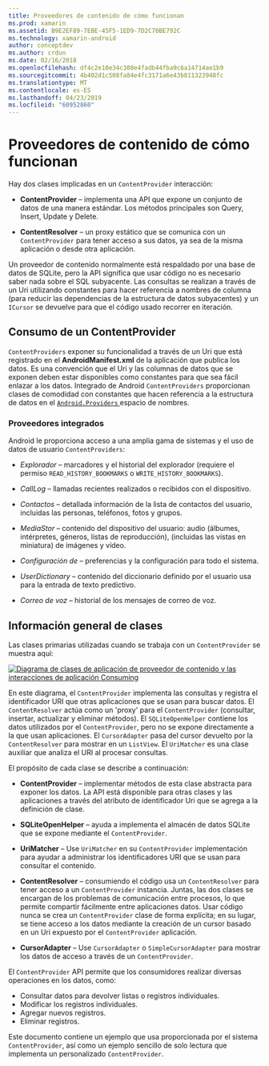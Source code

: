 ```yaml
---
title: Proveedores de contenido de cómo funcionan
ms.prod: xamarin
ms.assetid: B9E2EF89-7EBE-45F5-1ED9-7D2C70BE792C
ms.technology: xamarin-android
author: conceptdev
ms.author: crdun
ms.date: 02/16/2018
ms.openlocfilehash: df4c2e10e34c308e4fadb44fba9c6a14714ae1b9
ms.sourcegitcommit: 4b402d1c508fa84e4fc3171a6e43b811323948fc
ms.translationtype: MT
ms.contentlocale: es-ES
ms.lasthandoff: 04/23/2019
ms.locfileid: "60952860"
---
```

# <a name="how-content-providers-work"></a>Proveedores de contenido de cómo funcionan

Hay dos clases implicadas en un `ContentProvider` interacción:

- **ContentProvider** &ndash; implementa una API que expone un conjunto de datos de una manera estándar. Los métodos principales son Query, Insert, Update y Delete.

- **ContentResolver** &ndash; un proxy estático que se comunica con un `ContentProvider` para tener acceso a sus datos, ya sea de la misma aplicación o desde otra aplicación.

Un proveedor de contenido normalmente está respaldado por una base de datos de SQLite, pero la API significa que usar código no es necesario saber nada sobre el SQL subyacente. Las consultas se realizan a través de un Uri utilizando constantes para hacer referencia a nombres de columna (para reducir las dependencias de la estructura de datos subyacentes) y un `ICursor` se devuelve para que el código usado recorrer en iteración.


## <a name="consuming-a-contentprovider"></a>Consumo de un ContentProvider

`ContentProviders` exponer su funcionalidad a través de un Uri que está registrado en el **AndroidManifest.xml** de la aplicación que publica los datos. Es una convención que el Uri y las columnas de datos que se exponen deben estar disponibles como constantes para que sea fácil enlazar a los datos. Integrado de Android `ContentProviders` proporcionan clases de comodidad con constantes que hacen referencia a la estructura de datos en el [ `Android.Providers` ](https://developer.xamarin.com/api/namespace/Android.Provider/) espacio de nombres.



### <a name="built-in-providers"></a>Proveedores integrados

Android le proporciona acceso a una amplia gama de sistemas y el uso de datos de usuario `ContentProviders`:

- *Explorador* &ndash; marcadores y el historial del explorador (requiere el permiso `READ_HISTORY_BOOKMARKS` o `WRITE_HISTORY_BOOKMARKS`).

- *CallLog* &ndash; llamadas recientes realizados o recibidos con el dispositivo.

- *Contactos* &ndash; detallada información de la lista de contactos del usuario, incluidas las personas, teléfonos, fotos y grupos.

- *MediaStor* &ndash; contenido del dispositivo del usuario: audio (álbumes, intérpretes, géneros, listas de reproducción), (incluidas las vistas en miniatura) de imágenes y vídeo.

- *Configuración de* &ndash; preferencias y la configuración para todo el sistema.

- *UserDictionary* &ndash; contenido del diccionario definido por el usuario usa para la entrada de texto predictivo.

- *Correo de voz* &ndash; historial de los mensajes de correo de voz.



## <a name="classes-overview"></a>Información general de clases

Las clases primarias utilizadas cuando se trabaja con un `ContentProvider` se muestra aquí:

[![Diagrama de clases de aplicación de proveedor de contenido y las interacciones de aplicación Consuming](how-it-works-images/classdiagram1.png)](how-it-works-images/classdiagram1.png#lightbox)

En este diagrama, el `ContentProvider` implementa las consultas y registra el identificador URI que otras aplicaciones que se usan para buscar datos. El `ContentResolver` actúa como un 'proxy' para el `ContentProvider` (consultar, insertar, actualizar y eliminar métodos). El `SQLiteOpenHelper` contiene los datos utilizados por el `ContentProvider`, pero no se expone directamente a la que usan aplicaciones.
El `CursorAdapter` pasa del cursor devuelto por la `ContentResolver` para mostrar en un `ListView`. El `UriMatcher` es una clase auxiliar que analiza el URI al procesar consultas.

El propósito de cada clase se describe a continuación:

- **ContentProvider** &ndash; implementar métodos de esta clase abstracta para exponer los datos. La API está disponible para otras clases y las aplicaciones a través del atributo de identificador Uri que se agrega a la definición de clase.

- **SQLiteOpenHelper** &ndash; ayuda a implementa el almacén de datos SQLite que se expone mediante el `ContentProvider`.

- **UriMatcher** &ndash; Use `UriMatcher` en su `ContentProvider` implementación para ayudar a administrar los identificadores URI que se usan para consultar el contenido.

- **ContentResolver** &ndash; consumiendo el código usa un `ContentResolver` para tener acceso a un `ContentProvider` instancia. Juntas, las dos clases se encargan de los problemas de comunicación entre procesos, lo que permite compartir fácilmente entre aplicaciones datos. Usar código nunca se crea un `ContentProvider` clase de forma explícita; en su lugar, se tiene acceso a los datos mediante la creación de un cursor basado en un Uri expuesto por el `ContentProvider` aplicación.

- **CursorAdapter** &ndash; Use `CursorAdapter` o `SimpleCursorAdapter` para mostrar los datos de acceso a través de un `ContentProvider`.

El `ContentProvider` API permite que los consumidores realizar diversas operaciones en los datos, como:

-  Consultar datos para devolver listas o registros individuales.
-  Modificar los registros individuales.
-  Agregar nuevos registros.
-  Eliminar registros.

Este documento contiene un ejemplo que usa proporcionada por el sistema `ContentProvider`, así como un ejemplo sencillo de solo lectura que implementa un personalizado `ContentProvider`.

